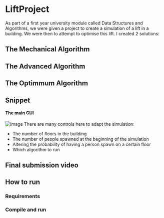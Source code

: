 # LiftProject
As part of a first year university module called Data Structures and Algorithms, we were given a project to create a simulation of a lift in a building. We were then to attempt to optimise this lift. I created 2 solutions:
## The Mechanical Algorithm

## The Advanced Algorithm

## The Optimmum Algorithm

## Snippet
#### The main GUI 
![image](https://user-images.githubusercontent.com/42321644/189488540-95757a59-81fd-437f-9bd8-493347ae19af.png)
There are many controls here to adapt the simulation:
  * The number of floors in the building
  * The number of people spawned at the beginning of the simulation
  * Altering the probability of having a person spawn on a certain floor
  * Which algorithm to run
## Final submission video

## How to run
### Requirements

### Compile and run
